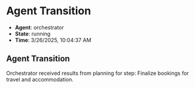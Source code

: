 # Agent Transition

- **Agent**: orchestrator
- **State**: running
- **Time**: 3/26/2025, 10:04:37 AM

## Agent Transition

Orchestrator received results from planning for step: Finalize bookings for travel and accommodation.

